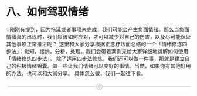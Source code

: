 # 八、如何驾驭情绪

💡刚刚有提到，因为拖延或者事项未完成，我们可能会产生负面情绪。那么当负面情绪真的出现时，我们应该如何应对，才可以减少对自己的伤害，以及尽可能保证其他事项正常推进呢？
这里和大家分享根据正念疗法而总结的一个「情绪修炼四步法」：觉知，接纳，分析，处理。我们会带着案例来给大家详细地讲解如何使用「情绪修炼四步法」。
除了运用四步法修炼，我们还可以做一件事，那就是建立自己的积极情绪锦囊。做一些让我们情绪可以变好的事情。当然，如果你有其他好用的办法，也可以和大家分享。
具体怎么做，我们一起往下看。

![](img/e573a089fa5c69c53659d55b676d2c92.png)